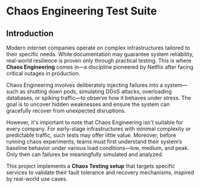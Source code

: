 # Chaos Engineering Test Suite

## Introduction

Modern internet companies operate on complex infrastructures tailored to their specific needs. While documentation may guarantee system reliability, real-world resilience is proven only through practical testing. This is where **Chaos Engineering** comes in—a discipline pioneered by Netflix after facing critical outages in production.

Chaos Engineering involves deliberately injecting failures into a system—such as shutting down pods, simulating DDoS attacks, overloading databases, or spiking traffic—to observe how it behaves under stress. The goal is to uncover hidden weaknesses and ensure the system can gracefully recover from unexpected disruptions.

However, it's important to note that Chaos Engineering isn't suitable for every company. For early-stage infrastructures with minimal complexity or predictable traffic, such tests may offer little value. Moreover, before running chaos experiments, teams must first understand their system’s baseline behavior under various load conditions—low, medium, and peak. Only then can failures be meaningfully simulated and analyzed.

This project implements a **Chaos Testing setup** that targets specific services to validate their fault tolerance and recovery mechanisms, inspired by real-world use cases.